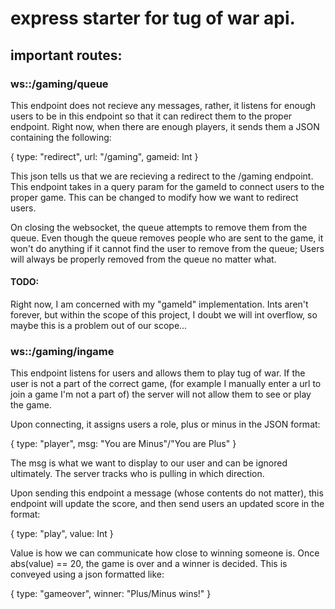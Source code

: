 # express starter for tug of war api.
## important routes:
### ws::/gaming/queue
This endpoint does not recieve any messages, rather, it listens for enough users to be in this endpoint so that it can redirect them to the proper endpoint. Right now, when there are enough players, it sends them a JSON containing the following:

{
    type: "redirect",
    url: "/gaming",
    gameid: Int
}

This json tells us that we are recieving a redirect to the /gaming endpoint. This endpoint takes in a query param for the gameId to connect users to the proper game. This can be changed to modify how we want to redirect users.

On closing the websocket, the queue attempts to remove them from the queue. Even though the queue removes people who are sent to the game, it won't do anything if it cannot find the user to remove from the queue; Users will always be properly removed from the queue no matter what. 

#### TODO:
Right now, I am concerned with my "gameId" implementation. Ints aren't forever, but within the scope of this project, I doubt we will int overflow, so maybe this is a problem out of our scope...

### ws::/gaming/ingame
This endpoint listens for users and allows them to play tug of war. If the user is not a part of the correct game, (for example I manually enter a url to join a game I'm not a part of) the server will not allow them to see or play the game.

Upon connecting, it assigns users a role, plus or minus in the JSON format:

{
    type: "player",
    msg: "You are Minus"/"You are Plus"
}

The msg is what we want to display to our user and can be ignored ultimately. The server tracks who is pulling in which direction.

Upon sending this endpoint a message (whose contents do not matter), this endpoint will update the score, and then send users an updated score in the format:

{
    type: "play",
    value: Int
}

Value is how we can communicate how close to winning someone is. Once abs(value) == 20, the game is over and a winner is decided. This is conveyed using a json formatted like:

{
    type: "gameover",
    winner: "Plus/Minus wins!"
}